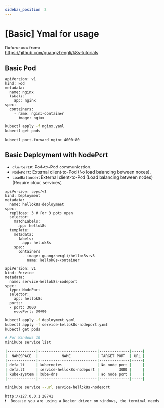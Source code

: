 ```yaml
---
sidebar_position: 2
---
```


# [Basic] Ymal for usage

References from:  
https://github.com/guangzhengli/k8s-tutorials  

## Basic Pod

```ymal title='nginx.yaml'
apiVersion: v1
kind: Pod
metadata:
  name: nginx
  labels:
    app: nginx
spec:
  containers:
    - name: nginx-container
      image: nginx
```

```bash title='Terminal'
kubectl apply -f nginx.yaml
kubectl get pods

kubectl port-forward nginx 4000:80
```

## Basic Deployment with NodePort

- `ClusterIP`: Pod-to-Pod communication.    
- `NodePort`: External client-to-Pod (No load balancing between nodes).    
- `LoadBalancer`: External client-to-Pod (Load balancing between nodes) (Require cloud services).     

```ymal title='deployment.yaml'
apiVersion: apps/v1
kind: Deployment
metadata:
  name: hellok8s-deployment
spec:
  replicas: 3 # For 3 pots open
  selector:
    matchLabels:
      app: hellok8s
  template:
    metadata:
      labels:
        app: hellok8s
    spec:
      containers:
        - image: guangzhengli/hellok8s:v3
          name: hellok8s-container
```

```ymal title='service-hellok8s-nodeport.yaml'
apiVersion: v1
kind: Service
metadata:
  name: service-hellok8s-nodeport
spec:
  type: NodePort
  selector:
    app: hellok8s
  ports:
  - port: 3000
    nodePort: 30000
```

```bash title='Terminal'
kubectl apply -f deployment.yaml
kubectl apply -f service-hellok8s-nodeport.yaml
kubectl get pods

# For Windows 10
minikube service list

|-------------|---------------------------|--------------|-----|
|  NAMESPACE  |           NAME            | TARGET PORT  | URL |
|-------------|---------------------------|--------------|-----|
| default     | kubernetes                | No node port |     |
| default     | service-hellok8s-nodeport |         3000 |     |
| kube-system | kube-dns                  | No node port |     |
|-------------|---------------------------|--------------|-----|

minikube service --url service-hellok8s-nodeport

http://127.0.0.1:28741
❗  Because you are using a Docker driver on windows, the terminal needs to be open to run it.
```